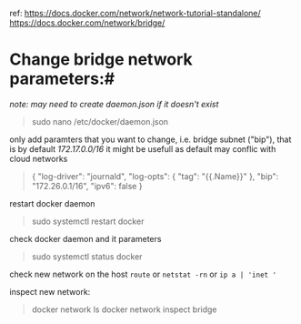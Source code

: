 ref:
https://docs.docker.com/network/network-tutorial-standalone/
https://docs.docker.com/network/bridge/ 

# Change bridge network parameters:#
*note: may need to create daemon.json if
 it doesn't exist*

>sudo nano /etc/docker/daemon.json 

only add paramters that you want to change, 
i.e. bridge subnet ("bip"), that is by default *172.17.0.0/16*
it might be usefull as default may conflic
 with cloud networks 
>{ 
>  "log-driver": "journald", 
>  "log-opts": { 
>    "tag": "{{.Name}}" 
>  }, 
>  "bip": "172.26.0.1/16", 
>  "ipv6": false
>} 

restart docker daemon
>sudo systemctl restart docker

check docker daemon and it parameters
>sudo systemctl status docker

check new network on the host
`route` or `netstat -rn`
or `ip a | 'inet '`

inspect new network:

>docker network ls
>docker network inspect bridge
